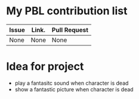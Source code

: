 My PBL contribution list
========================

| Issue                    | Link.   | Pull Request |
|--------------------------|---------|--------------|
| None            | None      | None |
Idea for project
================

 * play a fantasitc sound when character is dead
 * show a fantastic picture when character is dead